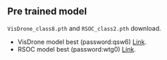 ## Pre trained model
`VisDrone_class8.pth` and `RSOC_class2.pth` download.
- VisDrone model best (password:qsw6) [Link](https://pan.baidu.com/s/1nORmkUbV1c-5MLZvYKToiA).
- RSOC model best (password:wtg0) [Link](https://pan.baidu.com/s/1UVcHLTj3H0kJ5pFZ2QSwBQ).

